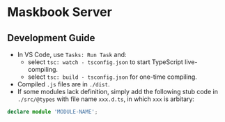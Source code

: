 # Maskbook Server

## Development Guide

* In VS Code, use `Tasks: Run Task` and:
  * select `tsc: watch - tsconfig.json` to start TypeScript live-compiling.
  * select `tsc: build - tsconfig.json` for one-time compiling.
* Compiled `.js` files are in `./dist`.
* If some modules lack definition, simply add the following stub code in `./src/@types` with file name `xxx.d.ts`, in which `xxx` is arbitary:
```typescript
declare module 'MODULE-NAME';
```
